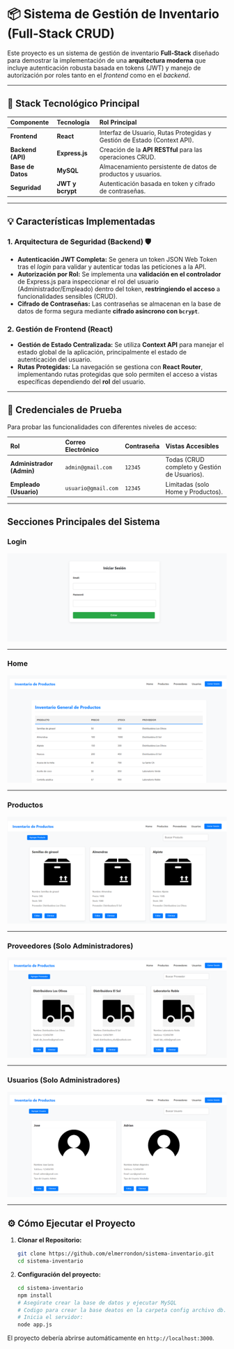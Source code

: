 # 📦 Sistema de Gestión de Inventario (Full-Stack CRUD)

Este proyecto es un sistema de gestión de inventario **Full-Stack** diseñado para demostrar la implementación de una **arquitectura moderna** que incluye autenticación robusta basada en tokens (JWT) y manejo de autorización por roles tanto en el *frontend* como en el *backend*.

---

## 🚀 Stack Tecnológico Principal

| Componente | Tecnología | Rol Principal |
| :--- | :--- | :--- |
| **Frontend** | **React** | Interfaz de Usuario, Rutas Protegidas y Gestión de Estado (Context API). |
| **Backend (API)** | **Express.js** | Creación de la **API RESTful** para las operaciones CRUD. |
| **Base de Datos** | **MySQL** | Almacenamiento persistente de datos de productos y usuarios. |
| **Seguridad** | **JWT y bcrypt** | Autenticación basada en token y cifrado de contraseñas. |

---

## 💡 Características Implementadas

### 1. Arquitectura de Seguridad (Backend) 🛡️

* **Autenticación JWT Completa:** Se genera un token JSON Web Token tras el *login* para validar y autenticar todas las peticiones a la API.
* **Autorización por Rol:** Se implementa una **validación en el controlador** de Express.js para inspeccionar el rol del usuario (Administrador/Empleado) dentro del token, **restringiendo el acceso** a funcionalidades sensibles (CRUD).
* **Cifrado de Contraseñas:** Las contraseñas se almacenan en la base de datos de forma segura mediante **cifrado asíncrono con `bcrypt`**.

### 2. Gestión de Frontend (React)

* **Gestión de Estado Centralizada:** Se utiliza **Context API** para manejar el estado global de la aplicación, principalmente el estado de autenticación del usuario.
* **Rutas Protegidas:** La navegación se gestiona con **React Router**, implementando rutas protegidas que solo permiten el acceso a vistas específicas dependiendo del **rol** del usuario.

---

## 🔑 Credenciales de Prueba

Para probar las funcionalidades con diferentes niveles de acceso:

| Rol | Correo Electrónico | Contraseña | Vistas Accesibles |
| :--- | :--- | :--- | :--- |
| **Administrador (Admin)** | `admin@gmail.com` | `12345` | Todas (CRUD completo y Gestión de Usuarios). |
| **Empleado (Usuario)** | `usuario@gmail.com` | `12345` | Limitadas (solo Home y Productos). |

---

## Secciones Principales del Sistema

### Login

![Seccion de login](./img/login.png)

---

### Home 

![Seccion de home](./img/home.png)

---

### Productos 

![Seccion de productos](./img/productos.png)

---

### Proveedores (Solo Administradores)

![Seccion de Proveedores](./img/proveedores.png)

---

### Usuarios (Solo Administradores)

![Seccion de Usuarios](./img/usuarios.png)

---

## ⚙️ Cómo Ejecutar el Proyecto

1.  **Clonar el Repositorio:**
    ```bash
    git clone https://github.com/elmerrondon/sistema-inventario.git
    cd sistema-inventario
    ```
2.  **Configuración del proyecto:**
    ```bash
    cd sistema-inventario 
    npm install
    # Asegúrate crear la base de datos y ejecutar MySQL
    # Codigo para crear la base deatos en la carpeta config archivo db.sql 
    # Inicia el servidor:
    node app.js
    ```

El proyecto debería abrirse automáticamente en `http://localhost:3000`.
